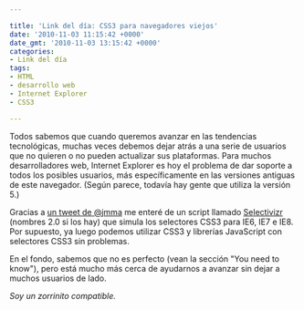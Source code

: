 ```yaml
---

title: 'Link del día: CSS3 para navegadores viejos'
date: '2010-11-03 11:15:42 +0000'
date_gmt: '2010-11-03 13:15:42 +0000'
categories:
- Link del día
tags:
- HTML
- desarrollo web
- Internet Explorer
- CSS3

---
```


Todos sabemos que cuando queremos avanzar en las tendencias tecnológicas, muchas veces debemos dejar atrás a una serie de usuarios que no quieren o no pueden actualizar sus plataformas. Para muchos desarrolladores web, Internet Explorer es hoy el problema de dar soporte a todos los posibles usuarios, más específicamente en las versiones antiguas de este navegador. (Según parece, todavía hay gente que utiliza la versión 5.)

Gracias a [un tweet de @jmma](http://twitter.com/jmma/status/27247791324) me enteré de un script llamado [Selectivizr](http://selectivizr.com/) (nombres 2.0 si los hay) que simula los selectores CSS3 para IE6, IE7 e IE8. Por supuesto, ya luego podemos utilizar CSS3 y librerías JavaScript con selectores CSS3 sin problemas.

En el fondo, sabemos que no es perfecto (vean la sección "You need to know"), pero está mucho más cerca de ayudarnos a avanzar sin dejar a muchos usuarios de lado.

_Soy un zorrinito compatible._
